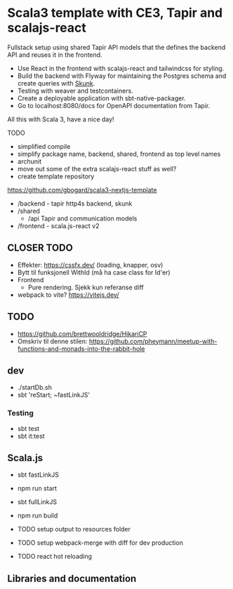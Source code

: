 # Scala3 template with CE3, Tapir and scalajs-react

Fullstack setup using shared Tapir API models that the defines the backend API and reuses
it in the frontend.

- Use React in the frontend with scalajs-react and tailwindcss for styling.
- Build the backend with Flyway for maintaining the Postgres schema and create
  queries with [Skunk](https://tpolecat.github.io/skunk/).
- Testing with weaver and testcontainers.
- Create a deployable application with sbt-native-packager.
- Go to localhost:8080/docs for OpenAPI documentation from Tapir.

All this with Scala 3, have a nice day!


TODO
- simplified compile
- simplify package name, backend, shared, frontend as top level names
- archunit
- move out some of the extra scalajs-react stuff as well?
- create template repository


 https://github.com/gbogard/scala3-nextjs-template

- /backend - tapir http4s backend, skunk
- /shared
    - /api Tapir and communication models
- /frontend -  scala.js-react v2

## CLOSER TODO

- Effekter: https://cssfx.dev/ (loading, knapper, osv)
- Bytt til funksjonell WithId (må ha case class for Id'er)
- Frontend
  - Pure rendering. Sjekk kun referanse diff
- webpack to vite? https://vitejs.dev/


## TODO

- https://github.com/brettwooldridge/HikariCP
- Omskriv til denne stilen: https://github.com/pheymann/meetup-with-functions-and-monads-into-the-rabbit-hole

## dev
- ./startDb.sh
- sbt 'reStart; ~fastLinkJS'

###  Testing

- sbt test
- sbt it:test

## Scala.js
- sbt fastLinkJS
- npm run start

- sbt fullLinkJS
- npm run build
- TODO setup output to resources folder
- TODO setup webpack-merge with diff for dev production
- TODO react hot reloading

## Libraries and documentation

